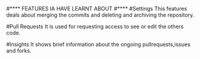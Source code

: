 #****
FEATURES IA HAVE LEARNT ABOUT
#****
#Settings 
This features deals about merging the commits and deleting and archiving the repository.

#Pull Requests
It is used for requesting access to see or edit the others code.

#Insights
It shows brief information about the ongoing pullrequests,issues and forks.
